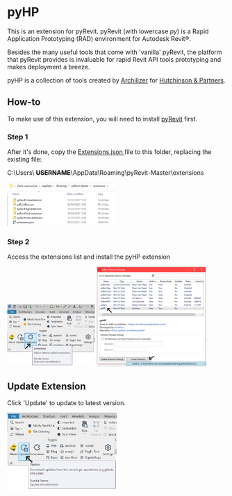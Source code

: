 # pyHP

This is an extension for pyRevit. pyRevit (with lowercase *py*) is a Rapid Application Prototyping (RAD) environment for Autodesk Revit®.

Besides the many useful tools that come with 'vanilla' pyRevit, the platform that pyRevit provides is invaluable for rapid Revit API tools prototyping and makes deployment a breeze. 

pyHP is a collection of tools created by [Archilizer](https://www.archilizer.com/) for [Hutchinson & Partners](https://hutchinsonandpartners.com/).

## How-to

To make use of this extension, you will need to install [pyRevit](https://github.com/eirannejad/pyRevit/releases) first. 

### Step 1



After it's done, copy the <a href="https://github.com/dnenov/pyHP/blob/master/extensions/extensions.json" title="extensions"/> Extensions.json </a>
 file to this folder, replacing the existing file:


C:\Users\ ~~**USERNAME**~~\AppData\Roaming\pyRevit-Master\extensions

<img src="/images/How-to-0.png" alt="How-to-step-0" height="50%" width="50%">


### Step 2
Access the extensions list and install the pyHP extension

<img src="/images/How-to-1.png" alt="How-to-step-1" height="40%" width="40%">

<img src="/images/How-to-2.png" alt="How-to-step-2" height="50%" width="50%">

## Update Extension
Click 'Update' to update to latest version. 

<img src="/images/How-to-3.png" alt="How-to-step-3" height="50%" width="50%">
